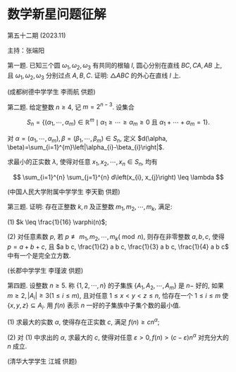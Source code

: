 # 数学新星问题征解 

第五十二期 (2023.11)

主持：张端阳

第一题. 已知三个圆 $\omega_{1}, \omega_{2}, \omega_{3}$ 有共同的根轴 $l$, 圆心分别在直线 $B C, C A, A B$ 上, 且 $\omega_{1}, \omega_{2}, \omega_{3}$ 分别过点 $A, B, C$. 证明: $\triangle A B C$ 的外心在直线 $l$ 上.

(成都树德中学学生 李雨航 供题)

第二题. 给定整数 $n \geq 4$, 记 $m=2^{n-3}$. 设集合

$$
S_{n}=\left\{\left(\alpha_{1}, \cdots, \alpha_{m}\right) \in \mathbb{R}^{m} \mid \alpha_{1} \geq \cdots \geq \alpha_{m} \geq 0 \text { 且 } \alpha_{1}+\cdots+\alpha_{m}=1\right\} \text {. }
$$

对 $\alpha=\left(\alpha_{1}, \cdots, \alpha_{m}\right), \beta=\left(\beta_{1}, \cdots, \beta_{m}\right) \in S_{n}$, 定义 $d(\alpha, \beta)=\sum_{i=1}^{m}\left|\alpha_{i}-\beta_{i}\right|$.

求最小的正实数 $\lambda$, 使得对任意 $x_{1}, x_{2}, \cdots, x_{n} \in S_{n}$, 均有

$$
\sum_{i=1}^{n} \sum_{j=1}^{n} d\left(x_{i}, x_{j}\right) \leq \lambda
$$

(中国人民大学附属中学学生 李天勤 供题)

第三题. 证明: 存在正整数 $k, n$ 及正整数 $m_{1}, m_{2}, \cdots, m_{k}$, 满足:

(1) $k \leq \frac{1}{16} \varphi(n)$;

(2) 对任意素数 $p$, 若 $p \not \equiv m_{1}, m_{2}, \cdots, m_{k}(\bmod n)$, 则存在非零整数 $a, b, c$, 使得 $p=a+b+c$, 且 $a b c, \frac{1}{2} a b c, \frac{1}{3} a b c, \frac{1}{4} a b c$ 中有一个是完全立方数.

(长郡中学学生 李瑾波 供题)

第四题. 设整数 $n \geq 5$. 称 $\{1,2, \cdots, n\}$ 的子集族 $\left\{A_{1}, A_{2}, \cdots, A_{m}\right\}$ 是 $n-$ 好的, 如果 $m \geq 2,\left|A_{i}\right| \geq 3(1 \leq i \leq m)$, 且对任意 $1 \leq x<y<z \leq n$, 恰存在一个 $1 \leq i \leq m$ 使 $\{x, y, z\} \subseteq A_{i}$. 用 $f(n)$ 表示 $n$ 一好的子集族中子集个数的最小值.

(1) 求最大的实数 $\alpha$, 使得存在正实数 $c$, 满足 $f(n) \geq c n^{\alpha}$;

(2) 对 (1) 中求出的 $\alpha$, 求最大的 $c$, 使得对任意 $\varepsilon>0, f(n)>(c-\varepsilon) n^{\alpha}$ 对充分大的 $n$ 成立.

(清华大学学生 江城 供题)

